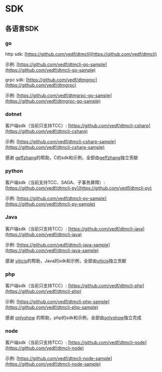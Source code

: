 # SDK

## 各语言SDK

### go
http sdk: [https://github.com/yedf/dtmcli](https://github.com/yedf/dtmcli)

示例: [https://github.com/yedf/dtmcli-go-sample](https://github.com/yedf/dtmcli-go-sample)

grpc sdk: [https://github.com/yedf/dtmgrpc](https://github.com/yedf/dtmgrpc)

示例: [https://github.com/yedf/dtmgrpc-go-sample](https://github.com/yedf/dtmgrpc-go-sample)

### dotnet

客户端sdk（当前只支持TCC）: [https://github.com/yedf/dtmcli-csharp](https://github.com/yedf/dtmcli-csharp)

示例: [https://github.com/yedf/dtmcli-csharp-sample](https://github.com/yedf/dtmcli-csharp-sample)

感谢 [geffzhang](https://github.com/geffzhang)的帮助，C的sdk和示例，全部由[geffzhang](https://github.com/geffzhang)独立贡献

### python

客户端sdk（当前支持TCC、SAGA、子事务屏障）: [https://github.com/yedf/dtmcli-py](https://github.com/yedf/dtmcli-py)

示例: [https://github.com/yedf/dtmcli-py-sample](https://github.com/yedf/dtmcli-py-sample)

### Java

客户端sdk（当前只支持TCC）: [https://github.com/yedf/dtmcli-java](https://github.com/yedf/dtmcli-java)

示例: [https://github.com/yedf/dtmcli-java-sample](https://github.com/yedf/dtmcli-java-sample)

感谢 [viticis](https://github.com/viticis)的帮助，Java的sdk和示例，全部由[viticis](https://github.com/viticis)独立贡献

### php

客户端sdk（当前只支持TCC）: [https://github.com/yedf/dtmcli-php](https://github.com/yedf/dtmcli-php)

示例: [https://github.com/yedf/dtmcli-php-sample](https://github.com/yedf/dtmcli-php-sample)

感谢 [onlyshow](https://github.com/onlyshow) 的帮助，php的sdk和示例，全部由[onlyshow](https://github.com/onlyshow)独立完成

### node

客户端sdk（当前只支持TCC）: [https://github.com/yedf/dtmcli-node](https://github.com/yedf/dtmcli-node)

示例: [https://github.com/yedf/dtmcli-node-sample](https://github.com/yedf/dtmcli-node-sample)
